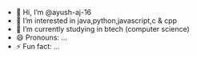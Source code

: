 - 👋 Hi, I’m @ayush-aj-16
- 👀 I’m interested in java,python,javascript,c & cpp
- 🌱 I’m currently studying in btech (computer science)
- 😄 Pronouns: ...
- ⚡ Fun fact: ...

<!---
ayush-aj-16/ayush-aj-16 is a ✨ special ✨ repository because its `README.md` (this file) appears on your GitHub profile.
You can click the Preview link to take a look at your changes.
--->

